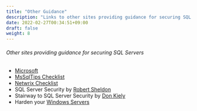 ```yaml
---
title: "Other Guidance"
description: "Links to other sites providing guidance for securing SQL Servers"
date: 2022-02-27T00:34:51+09:00
draft: false
weight: 8
---
```


###### Other sites providing guidance for securing SQL Servers

* [Microsoft](https://docs.microsoft.com/en-us/sql/relational-databases/security/securing-sql-server)
* [MsSqlTips Checklist](https://www.mssqltips.com/sqlservertip/3159/sql-server-security-checklist/)
* [Netwrix Checklist](https://www.netwrix.com/sql_server_security_best_practices.html)
* SQL Server Security by [Robert Sheldon](https://www.red-gate.com/simple-talk/devops/data-privacy-and-protection/introduction-to-sql-server-security-part-1/)
* Stairway to SQL Server Security by [Don Kiely](https://www.sqlservercentral.com/stairways/stairway-to-sql-server-security)
* Harden your [Windows Servers](https://www.upguard.com/blog/the-windows-server-hardening-checklist)

